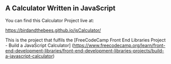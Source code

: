 ## A Calculator Written in JavaScript

You can find this Calculator Project live at:

https://birdandthebees.github.io/jsCalculator/

This is the project that fulfils the [FreeCodeCamp Front End Libraries Project - Build a JavaScript Calculator] (https://www.freecodecamp.org/learn/front-end-development-libraries/front-end-development-libraries-projects/build-a-javascript-calculator)
